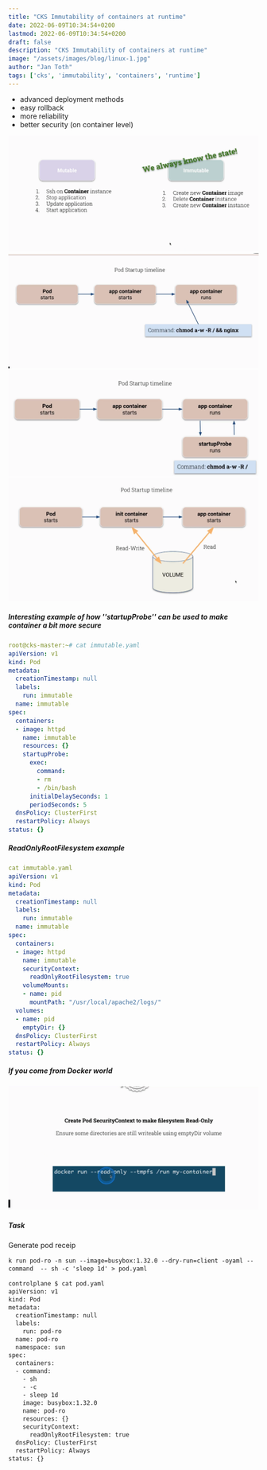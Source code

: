 ```yaml
---
title: "CKS Immutability of containers at runtime"
date: 2022-06-09T10:34:54+0200
lastmod: 2022-06-09T10:34:54+0200
draft: false
description: "CKS Immutability of containers at runtime"
image: "/assets/images/blog/linux-1.jpg"
author: "Jan Toth"
tags: ['cks', 'immutability', 'containers', 'runtime']
---
```


* advanced deployment methods
* easy rollback
* more reliability
* better security (on container level)

![Image](/assets/images/blog/im-1.png)
![Image](/assets/images/blog/im-2.png)
![Image](/assets/images/blog/im-3.png)
![Image](/assets/images/blog/im-4.png)

##### Interesting example of how ''startupProbe'' can be used to make container a bit more secure

```yaml
root@cks-master:~# cat immutable.yaml
apiVersion: v1
kind: Pod
metadata:
  creationTimestamp: null
  labels:
    run: immutable
  name: immutable
spec:
  containers:
  - image: httpd
    name: immutable
    resources: {}
    startupProbe:
      exec:
        command:
        - rm
        - /bin/bash
      initialDelaySeconds: 1
      periodSeconds: 5
  dnsPolicy: ClusterFirst
  restartPolicy: Always
status: {}
```


##### ReadOnlyRootFilesystem example

```yaml
cat immutable.yaml
apiVersion: v1
kind: Pod
metadata:
  creationTimestamp: null
  labels:
    run: immutable
  name: immutable
spec:
  containers:
  - image: httpd
    name: immutable
    securityContext:
      readOnlyRootFilesystem: true
    volumeMounts:
    - name: pid
      mountPath: "/usr/local/apache2/logs/"
  volumes:
  - name: pid
    emptyDir: {}
  dnsPolicy: ClusterFirst
  restartPolicy: Always
status: {}
```

##### If you come from Docker world

![Image](/assets/images/blog/im-5.png)



##### Task

Generate pod receip


```
k run pod-ro -n sun --image=busybox:1.32.0 --dry-run=client -oyaml --command  -- sh -c 'sleep 1d' > pod.yaml
```

```
controlplane $ cat pod.yaml
apiVersion: v1
kind: Pod
metadata:
  creationTimestamp: null
  labels:
    run: pod-ro
  name: pod-ro
  namespace: sun
spec:
  containers:
  - command:
    - sh
    - -c
    - sleep 1d
    image: busybox:1.32.0
    name: pod-ro
    resources: {}
    securityContext:
      readOnlyRootFilesystem: true
  dnsPolicy: ClusterFirst
  restartPolicy: Always
status: {}
```
